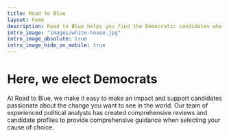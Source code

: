 ```yaml
---
title: Road to Blue
layout: home
description: Road to Blue helps you find the Democratic candidates who best fit your values
intro_image: "images/white-house.jpg"
intro_image_absolute: true
intro_image_hide_on_mobile: true
---
```


# Here, we elect Democrats

At Road to Blue, we make it easy to make an impact and support candidates passionate about the change you want to see in the world. Our team of experienced political analysts has created comprehensive reviews and candidate profiles to provide comprehensive guidance when selecting your cause of choice.